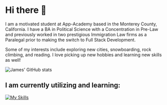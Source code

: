 # Hi there 👋

I am a motivated student at App-Academy based in the Monterey County, California. 
I have a BA in Political Science with a Concentration in Pre-Law and previously worked in two prestigious Immigration Law firms as a Paralegal prior to making the switch to Full Stack Development.

Some of my interests include exploring new cities, snowboarding, rock climbing, and reading. I love picking up new hobbies and learning new skills as well!

![James' GitHub stats](https://github-readme-stats.vercel.app/api?username=porkyjames&theme=gothamshow_icons=true)

## I am currently utilizing and learning:
[![My Skills](https://skillicons.dev/icons?i=js,html,css,react,vite,redux,sequelize,nodejs,linux,sqlite,express,bootstrap,py,flask,postgres,postman,docker)](https://skillicons.dev)

<!--
**PorkyJames/PorkyJames** is a ✨ _special_ ✨ repository because its `README.md` (this file) appears on your GitHub profile.

Here are some ideas to get you started:

- 🔭 I’m currently working on ...
- 🌱 I’m currently learning ...
- 👯 I’m looking to collaborate on ...
- 🤔 I’m looking for help with ...
- 💬 Ask me about ...
- 📫 How to reach me: ...
- 😄 Pronouns: ...
- ⚡ Fun fact: ...
-->

